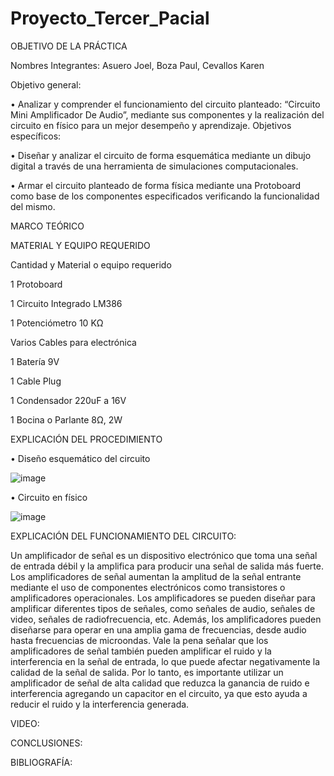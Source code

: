 # Proyecto_Tercer_Pacial

OBJETIVO DE LA PRÁCTICA

Nombres Integrantes: Asuero Joel, Boza Paul, Cevallos Karen

Objetivo general:

•	     Analizar y comprender el funcionamiento del circuito planteado: “Circuito Mini Amplificador De Audio”, mediante sus componentes y la realización del circuito en físico para un mejor desempeño y aprendizaje.
Objetivos específicos: 

•	     Diseñar y analizar el circuito de forma esquemática mediante un dibujo digital a través de una herramienta de simulaciones computacionales.

•	     Armar el circuito planteado de forma física mediante una Protoboard como base de los componentes especificados verificando la funcionalidad del mismo.   

MARCO TEÓRICO

MATERIAL Y EQUIPO REQUERIDO

Cantidad y Material o equipo requerido

1	Protoboard

1	Circuito Integrado LM386

1	Potenciómetro 10 KΩ

Varios	Cables para electrónica

1	Batería 9V

1	Cable Plug

1	Condensador 220uF a 16V

1	Bocina o Parlante 8Ω, 2W

EXPLICACIÓN DEL PROCEDIMIENTO

•	Diseño esquemático del circuito

![image](https://user-images.githubusercontent.com/116674536/221749505-1a2e2be7-2e90-4de2-b6cc-adfe7c363850.png)

•	Circuito en físico

![image](https://user-images.githubusercontent.com/116674536/221751082-ff83cc7f-477e-4e10-b459-c1abdfcedd20.png)


EXPLICACIÓN DEL FUNCIONAMIENTO DEL CIRCUITO:

Un amplificador de señal es un dispositivo electrónico que toma una señal de entrada débil y la amplifica para producir una señal de salida más fuerte. Los amplificadores de señal aumentan la amplitud de la señal entrante mediante el uso de componentes electrónicos como transistores o amplificadores operacionales. Los amplificadores se pueden diseñar para amplificar diferentes tipos de señales, como señales de audio, señales de video, señales de radiofrecuencia, etc. Además, los amplificadores pueden diseñarse para operar en una amplia gama de frecuencias, desde audio hasta frecuencias de microondas. Vale la pena señalar que los amplificadores de señal también pueden amplificar el ruido y la interferencia en la señal de entrada, lo que puede afectar negativamente la calidad de la señal de salida. Por lo tanto, es importante utilizar un amplificador de señal de alta calidad que reduzca la ganancia de ruido e interferencia agregando un capacitor en el circuito, ya que esto ayuda a reducir el ruido y la interferencia generada.

VIDEO:

CONCLUSIONES:


BIBLIOGRAFÍA:
